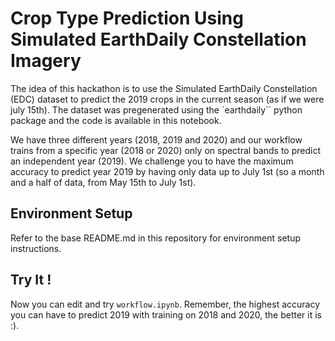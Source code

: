 # Crop Type Prediction Using Simulated EarthDaily Constellation Imagery

The idea of this hackathon is to use the Simulated EarthDaily Constellation (EDC) dataset to predict the 2019 crops in the current season (as if we were july 15th). The dataset was pregenerated using the `earthdaily`` python package and the code is available in this notebook.

We have three different years (2018, 2019 and 2020) and our workflow trains from a specific year (2018 or 2020) only on spectral bands to predict an independent year (2019). We challenge you to have the maximum accuracy to predict year 2019 by having only data up to July 1st (so a month and a half of data, from May 15th to July 1st).

## Environment Setup

Refer to the base README.md in this repository for environment setup instructions. 

## Try It !

Now you can edit and try `workflow.ipynb`. Remember, the highest accuracy you can have to predict 2019 with training on 2018 and 2020, the better it is :).